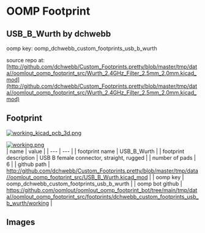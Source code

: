 # OOMP Footprint  
## USB_B_Wurth  by dchwebb  
  
oomp key: oomp_dchwebb_custom_footprints_usb_b_wurth  
  
source repo at: [http://github.com/dchwebb/Custom_Footprints.pretty/blob/master/tmp/data//oomlout_oomp_footprint_src/Wurth_2.4GHz_Filter_2.5mm_2.0mm.kicad_mod](http://github.com/dchwebb/Custom_Footprints.pretty/blob/master/tmp/data//oomlout_oomp_footprint_src/Wurth_2.4GHz_Filter_2.5mm_2.0mm.kicad_mod)  
## Footprint  
  
[![working_kicad_pcb_3d.png](working_kicad_pcb_3d_600.png)](working_kicad_pcb_3d.png)  
  
[![working.png](working_600.png)](working.png)  
| name | value | 
| --- | --- | 
| footprint name | USB_B_Wurth | 
| footprint description | USB B female connector, straight, rugged | 
| number of pads | 6 | 
| github path | http://github.com/dchwebb/Custom_Footprints.pretty/blob/master/tmp/data//oomlout_oomp_footprint_src/USB_B_Wurth.kicad_mod | 
| oomp key | oomp_dchwebb_custom_footprints_usb_b_wurth | 
| oomp bot github | https://github.com/oomlout/oomlout_oomp_footprint_bot/tree/main/tmp/data//oomlout_oomp_footprint_src/footprints/dchwebb_custom_footprints_usb_b_wurth/working | 
## Images  
